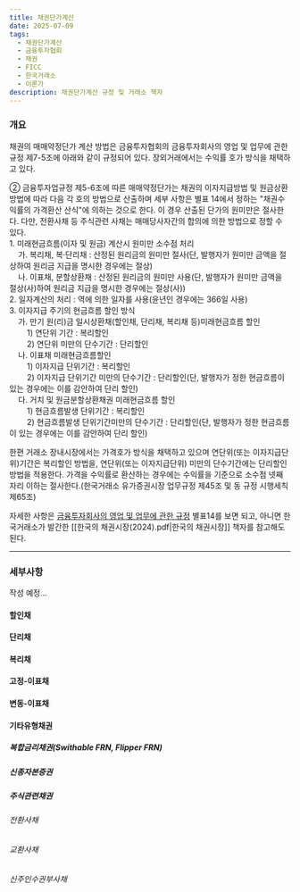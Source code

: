 ```yaml
---
title: 채권단가계산
date: 2025-07-09
tags:
  - 채권단가계산
  - 금융투자협회
  - 채권
  - FICC
  - 한국거래소
  - 이론가
description: 채권단가계산 규정 및 거래소 책자
---
```

### 개요
채권의 매매약정단가 계산 방법은 금융투자협회의 금융투자회사의 영업 및 업무에 관한 규정 제7-5조에 아래와 같이 규정되어 있다. 장외거래에서는 수익률 호가 방식을 채택하고 있다.

<div class="custom-box">
②   금융투자업규정 제5-6조에 따른 매매약정단가는 채권의 이자지급방법 및 원금상환방법에 따라 다음 각 호의 방법으로 산출하며 세부 사항은 별표 14에서 정하는 "채권수익률의 가격환산 산식"에 의하는 것으로 한다. 이 경우 산출된 단가의 원미만은 절사한다. 다만, 전환사채 등 주식관련 사채는 매매당사자간의 합의에 의한 방법으로 정할 수 있다.<br>
1.  미래현금흐름(이자 및 원금) 계산시 원미만 소수점 처리<br>
&nbsp;&nbsp;&nbsp;&nbsp;가.  복리채, 복·단리채 : 산정된 원리금의 원미만 절사(단, 발행자가 원미만 금액을 절상하여 원리금 지급을 명시한 경우에는 절상)<br>
&nbsp;&nbsp;&nbsp;&nbsp;나.  이표채, 분할상환채 : 산정된 원리금의 원미만 사용(단, 발행자가 원미만 금액을 절상(사)하여 원리금 지급을 명시한 경우에는 절상(사))<br>
2.  일자계산의 처리 : 역에 의한 일자를 사용(윤년인 경우에는 366일 사용)<br>
3.  이자지급 주기의 현금흐름 할인 방식<br>
&nbsp;&nbsp;&nbsp;&nbsp;가.  만기 원(리)금 일시상환채(할인채, 단리채, 복리채 등)미래현금흐름 할인<br>
&nbsp;&nbsp;&nbsp;&nbsp;&nbsp;&nbsp;&nbsp;&nbsp;1)  연단위 기간 : 복리할인<br>
&nbsp;&nbsp;&nbsp;&nbsp;&nbsp;&nbsp;&nbsp;&nbsp;2)  연단위 미만의 단수기간 : 단리할인<br>
&nbsp;&nbsp;&nbsp;&nbsp;나.  이표채 미래현금흐름할인<br>
&nbsp;&nbsp;&nbsp;&nbsp;&nbsp;&nbsp;&nbsp;&nbsp;1)  이자지급 단위기간 : 복리할인<br>
&nbsp;&nbsp;&nbsp;&nbsp;&nbsp;&nbsp;&nbsp;&nbsp;2)  이자지급 단위기간 미만의 단수기간 : 단리할인(단, 발행자가 정한 현금흐름이 있는 경우에는 이를 감안하여 단리 할인)<br>
&nbsp;&nbsp;&nbsp;&nbsp;다.  거치 및 원금분할상환채권 미래현금흐름 할인<br>
&nbsp;&nbsp;&nbsp;&nbsp;&nbsp;&nbsp;&nbsp;&nbsp;1)  현금흐름발생 단위기간 : 복리할인<br>
&nbsp;&nbsp;&nbsp;&nbsp;&nbsp;&nbsp;&nbsp;&nbsp;2)  현금흐름발생 단위기간미만의 단수기간 : 단리할인(단, 발행자가 정한 현금흐름이 있는 경우에는 이를 감안하여 단리 할인)
</div>

한편 거래소 장내시장에서는 가격호가 방식을 채택하고 있으며 연단위(또는 이자지급단위)기간은 복리할인 방법을, 연단위(또는 이자지급단위) 미만의 단수기간에는 단리할인 방법을 적용한다. 가격을 수익률로 환산하는 경우에는 수익률을 기준으로 소수점 넷째 자리 이하는 절사한다.(한국거래소 유가증권시장 업무규정 제45조 및 동 규정 시행세칙 제65조)

자세한 사항은 [금융투자회사의 영업 및 업무에 관한 규정](https://law.kofia.or.kr/service/law/lawFullScreen.do?seq=136&historySeq=1689) 별표14를 보면 되고, 아니면 한국거래소가 발간한 [[한국의 채권시장(2024).pdf|한국의 채권시장]] 책자를 참고해도 된다.

---
### 세부사항

작성 예정...

#### 할인채

#### 단리채

#### 복리채

#### 고정-이표채

#### 변동-이표채

#### 기타유형채권
##### 복합금리채권(Swithable FRN, Flipper FRN)

##### 신종자본증권

##### 주식관련채권
###### 전환사채
###### 교환사채
###### 신주인수권부사채